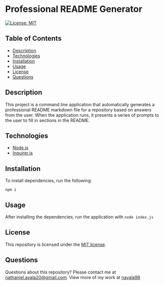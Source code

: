 # Professional README Generator

[![License: MIT](https://img.shields.io/github/license/nayala98/09-Node.js-challenge?style=plastic)](./LICENSE)

## Table of Contents
* [Description](#description)
* [Technologies](#technologies)
* [Installation](#installation)
* [Usage](#usage)
* [License](#license)
* [Questions](#questions)

## Description
This project is a command line application that automatically generates a professional README markdown file for a repository based on answers from the user. When the application runs, it presents a series of prompts to the user to fill in sections in the README.

## Technologies

* [Node.js](https://nodejs.org/)
* [Inquirer.js](https://www.npmjs.com/package/inquirer)

## Installation
To install dependencies, run the following:

`
npm i
`

## Usage
After installing the dependencies, run the application with 
`
node index.js
`

## License

This repository is licensed under the [MIT license](./LICENSE).

## Questions

Questions about this repository? Please contact me at [nathaniel.ayala20@gmail.com](mailto:nathaniel.ayala20@gmail.com). View more of my work at [nayala98](https://github.com/nayala98)